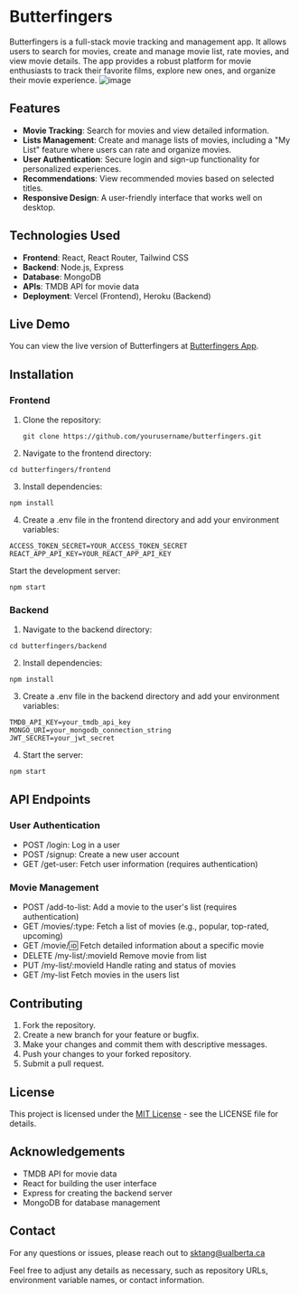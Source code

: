 # Butterfingers

Butterfingers is a full-stack movie tracking and management app. It allows users to search for movies, create and manage movie list, rate movies, and view movie details. The app provides a robust platform for movie enthusiasts to track their favorite films, explore new ones, and organize their movie experience.
![image](https://github.com/user-attachments/assets/8e0806bb-21a1-43c7-9173-d51c46fc20d7)

## Features

- **Movie Tracking**: Search for movies and view detailed information.
- **Lists Management**: Create and manage lists of movies, including a "My List" feature where users can rate and organize movies.
- **User Authentication**: Secure login and sign-up functionality for personalized experiences.
- **Recommendations**: View recommended movies based on selected titles.
- **Responsive Design**: A user-friendly interface that works well on desktop.

## Technologies Used

- **Frontend**: React, React Router, Tailwind CSS
- **Backend**: Node.js, Express
- **Database**: MongoDB
- **APIs**: TMDB API for movie data
- **Deployment**: Vercel (Frontend), Heroku (Backend)

## Live Demo

You can view the live version of Butterfingers at [Butterfingers App](https://butterfingers-app.vercel.app/).

## Installation

### Frontend

1. Clone the repository:

   ```
   git clone https://github.com/yourusername/butterfingers.git
   ```
   
2. Navigate to the frontend directory:
```
cd butterfingers/frontend
```
3. Install dependencies:
```
npm install
```

4. Create a .env file in the frontend directory and add your environment variables:
```
ACCESS_TOKEN_SECRET=YOUR_ACCESS_TOKEN_SECRET
REACT_APP_API_KEY=YOUR_REACT_APP_API_KEY
```

Start the development server:
```
npm start
```
### Backend
1. Navigate to the backend directory:
```
cd butterfingers/backend
```
2. Install dependencies:
```
npm install
```
3. Create a .env file in the backend directory and add your environment variables:
```
TMDB_API_KEY=your_tmdb_api_key
MONGO_URI=your_mongodb_connection_string
JWT_SECRET=your_jwt_secret
```
4. Start the server:
```
npm start
```
## API Endpoints
### User Authentication
- POST /login: Log in a user
- POST /signup: Create a new user account
- GET /get-user: Fetch user information (requires authentication)
### Movie Management
- POST /add-to-list: Add a movie to the user's list (requires authentication)
- GET /movies/:type: Fetch a list of movies (e.g., popular, top-rated, upcoming)
- GET /movie/:id: Fetch detailed information about a specific movie
- DELETE /my-list/:movieId Remove movie from list
- PUT /my-list/:movieId Handle rating and status of movies
- GET /my-list Fetch movies in the users list
## Contributing
1. Fork the repository.
2. Create a new branch for your feature or bugfix.
3. Make your changes and commit them with descriptive messages.
4. Push your changes to your forked repository.
5. Submit a pull request.
## License
This project is licensed under the [MIT License](LICENSE.txt) - see the LICENSE file for details.

## Acknowledgements
- TMDB API for movie data
- React for building the user interface
- Express for creating the backend server
- MongoDB for database management
## Contact
For any questions or issues, please reach out to sktang@ualberta.ca

Feel free to adjust any details as necessary, such as repository URLs, environment variable names, or contact information.
